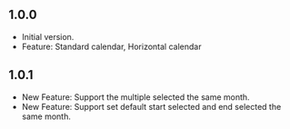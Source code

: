 ## 1.0.0

- Initial version.
- Feature: Standard calendar, Horizontal  calendar

## 1.0.1
- New Feature: Support the multiple selected  the same month.
- New Feature: Support set default start selected and end selected the same month.
